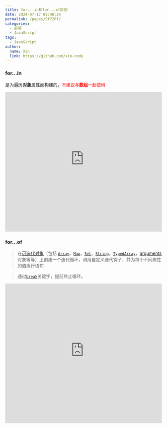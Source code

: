 ```yaml
---
title: for...in和for...of区别
date: 2024-07-17 09:48:24
permalink: /pages/9f720f/
categories:
  - 前端
  - JavaScript
tags:
  - JavaScript
author: 
  name: Xin
  link: https://github.com/xin-code
---
```



### for…in
  
  是为遍历**对象**属性而构建的，<span style="color:red">不建议与**数组**一起使用</span>


<iframe height="450" style="width: 100%;" scrolling="no" title="statement-forin" src="https://interactive-examples.mdn.mozilla.net/pages/js/statement-forin.html" frameborder="no" loading="lazy" allowtransparency="true"  allowfullscreen="true">
</iframe>


### for…of

> 在[可迭代对象](https://developer.mozilla.org/zh-CN/docs/Web/JavaScript/Reference/Iteration_protocols)（包括 [`Array`](https://developer.mozilla.org/zh-CN/docs/Web/JavaScript/Reference/Global_Objects/Array)，[`Map`](https://developer.mozilla.org/zh-CN/docs/Web/JavaScript/Reference/Global_Objects/Map)，[`Set`](https://developer.mozilla.org/zh-CN/docs/Web/JavaScript/Reference/Global_Objects/Set)，[`String`](https://developer.mozilla.org/zh-CN/docs/Web/JavaScript/Reference/Global_Objects/String)，[`TypedArray`](https://developer.mozilla.org/zh-CN/docs/Web/JavaScript/Reference/Global_Objects/TypedArray)，[arguments](https://developer.mozilla.org/zh-CN/docs/Web/JavaScript/Reference/Functions/arguments) 对象等等）上创建一个迭代循环，调用自定义迭代钩子，并为每个不同属性的值执行语句

> 通过[`break`](https://developer.mozilla.org/zh-CN/docs/Web/JavaScript/Reference/Statements/break)关键字，提前终止循环。

<iframe height="450" style="width: 100%;" scrolling="no" title="statement-forof" src="https://interactive-examples.mdn.mozilla.net/pages/js/statement-forof.html" frameborder="no" loading="lazy" allowtransparency="true"  allowfullscreen="true">
</iframe>